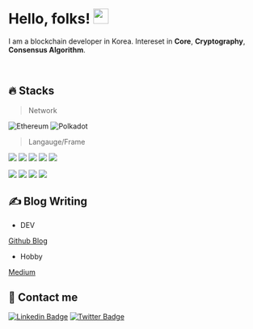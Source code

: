 
# Hello, folks! <img src="https://raw.githubusercontent.com/MartinHeinz/MartinHeinz/master/wave.gif" width="30px" height="30px" />

I am a blockchain developer in Korea. Intereset in **Core**, **Cryptography**, **Consensus Algorithm**. 

<br />

## 🔥 Stacks

> Network 

![Ethereum](https://img.shields.io/badge/Ethereum-3C3C3D?style=for-the-badge&logo=Ethereum&logoColor=white)
![Polkadot](https://img.shields.io/badge/polkadot-E6007A?style=for-the-badge&logo=polkadot&logoColor=white)

> Langauge/Frame 

![](https://img.shields.io/badge/Code-Rust-informational?style=flat&logo=rust&logoColor=white&color=2bbc8a)
![](https://img.shields.io/badge/Code-Solidity-informational?style=flat&logo=solidity&logoColor=white&color=2bbc8a)
![](https://img.shields.io/badge/Code-Python-informational?style=flat&logo=python&logoColor=white&color=2bbc8a)
![](https://img.shields.io/badge/Code-Reactjs-informational?style=flat&logo=react&logoColor=white&color=2bbc8a)
![](https://img.shields.io/badge/Code-SwiftUI-informational?style=flat&logo=swift&logoColor=white&color=2bbc8a)

![](https://img.shields.io/badge/Frame-Brownie-informational?style=flat&logoColor=white&color=4d0092)
![](https://img.shields.io/badge/Frame-Web3js-informational?style=flat&logoColor=white&color=4d0092)
![](https://img.shields.io/badge/Frame-Substrate-informational?style=flat&logoColor=white&color=4d0092)
![](https://img.shields.io/badge/Frame-Polkadotjs-informational?style=flat&logoColor=white&color=4d0092)



## ✍️ Blog Writing

- DEV

[Github Blog](https://jeongsoyoun.github.io/)

- Hobby

[Medium](https://medium.com/@cocoyoon)



## 📱 Contact me

[![Linkedin Badge](https://img.shields.io/badge/-LinkedIn-blue?style=flat-square&logo=Linkedin&logoColor=white&link=https://www.linkedin.com/in/soyoun-jeong-066165179/)](https://www.linkedin.com/in/soyoun-jeong-066165179/)
[![Twitter Badge](https://img.shields.io/badge/-Twitter-blue?style=flat-square&logo=twitter&logoColor=white&link=https://twitter.com/cocoYoon0306)](https://twitter.com/cocoYoon0306)
